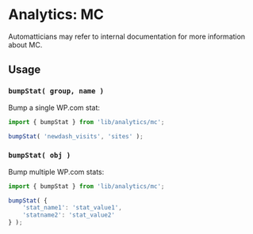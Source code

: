 # Analytics: MC

Automatticians may refer to internal documentation for more information about MC.

## Usage

### `bumpStat( group, name )`

Bump a single WP.com stat:

```js
import { bumpStat } from 'lib/analytics/mc';

bumpStat( 'newdash_visits', 'sites' );
```

### `bumpStat( obj )`

Bump multiple WP.com stats:

```js
import { bumpStat } from 'lib/analytics/mc';

bumpStat( {
	'stat_name1': 'stat_value1',
	'statname2': 'stat_value2'
} );
```
